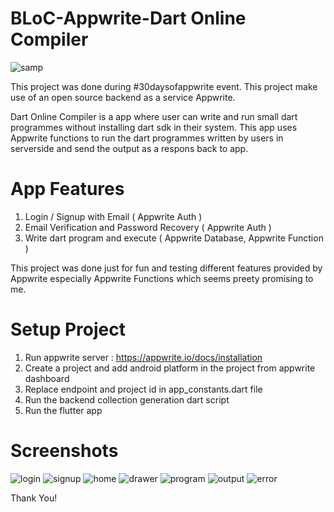 # BLoC-Appwrite-Dart Online Compiler

![samp](https://user-images.githubusercontent.com/19362725/120274250-49605180-c2cf-11eb-844f-693af8514c92.gif)


This project was done during #30daysofappwrite event. This project make use of an open source backend as a service Appwrite. 

Dart Online Compiler is a app where user can write and run small dart programmes without installing dart sdk in their system. This app uses Appwrite functions to run the dart programmes written by users in serverside and send the output as a respons back to app.

# App Features

1. Login / Signup with Email ( Appwrite Auth )
2. Email Verification and Password Recovery ( Appwrite Auth )
3. Write dart program and execute ( Appwrite Database, Appwrite Function )

This project was done just for fun and testing different features provided by Appwrite especially Appwrite Functions which seems preety promising to me. 

# Setup Project

1. Run appwrite server : https://appwrite.io/docs/installation
2. Create a project and add android platform in the project from appwrite dashboard
3. Replace endpoint and project id in app_constants.dart file
4. Run the backend collection generation dart script
5. Run the flutter app


# Screenshots

![login](https://user-images.githubusercontent.com/19362725/120270577-93decf80-c2c9-11eb-9019-c3a79c2fa5b7.png)
![signup](https://user-images.githubusercontent.com/19362725/120270619-a3f6af00-c2c9-11eb-90fd-514b746459a8.png)
![home](https://user-images.githubusercontent.com/19362725/120270634-a78a3600-c2c9-11eb-8116-2c75ac8368fe.png)
![drawer](https://user-images.githubusercontent.com/19362725/120270642-a9ec9000-c2c9-11eb-820e-1063b4a6179f.png)
![program](https://user-images.githubusercontent.com/19362725/120270650-ad801700-c2c9-11eb-80dc-457a1d7692c3.png)
![output](https://user-images.githubusercontent.com/19362725/120270659-b07b0780-c2c9-11eb-881f-56a132e5e153.png)
![error](https://user-images.githubusercontent.com/19362725/120270663-b375f800-c2c9-11eb-8b13-110427cd76e9.png)


Thank You!
